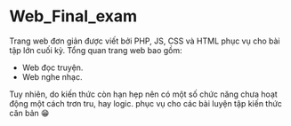 # Web_Final_exam
Trang web đơn giản được viết bởi PHP, JS, CSS và HTML phục vụ cho bài tập lớn cuối kỳ.
Tổng quan trang web bao gồm: 
 - Web đọc truyện.
 - Web nghe nhạc.
 
 
Tuy nhiên, do kiến thức còn hạn hẹp nên có một số chức năng chưa hoạt động một cách trơn tru, hay logic. phục vụ cho các bài luyện tập kiến thức căn bản 😁
